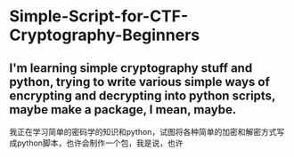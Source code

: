 # Simple-Script-for-CTF-Cryptography-Beginners
I'm learning simple cryptography stuff and python, trying to write various simple ways of encrypting and decrypting into python scripts, maybe make a package, I mean, maybe.
-----------------------------
我正在学习简单的密码学的知识和python，试图将各种简单的加密和解密方式写成python脚本，也许会制作一个包，我是说，也许
